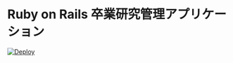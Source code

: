 # Ruby on Rails 卒業研究管理アプリケーション

[![Deploy](https://www.herokucdn.com/deploy/button.png)](https://heroku.com/deploy)